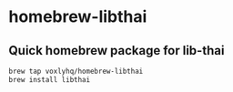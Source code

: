 # homebrew-libthai

## Quick homebrew package for lib-thai

```bash
brew tap voxlyhq/homebrew-libthai
brew install libthai
```